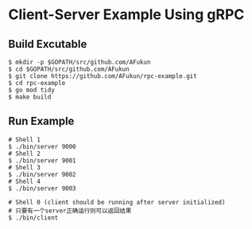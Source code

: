 # Client-Server Example Using gRPC

## Build Excutable

```shell
$ mkdir -p $GOPATH/src/github.com/AFukun
$ cd $GOPATH/src/github.com/AFukun
$ git clone https://github.com/AFukun/rpc-example.git
$ cd rpc-example
$ go mod tidy
$ make build
```

## Run Example

```shell
# Shell 1 
$ ./bin/server 9000
# Shell 2
$ ./bin/server 9001
# Shell 3
$ ./bin/server 9002
# Shell 4
$ ./bin/server 9003

# Shell 0 (client should be running after server initialized)
# 只要有一个server正确运行则可以返回结果
$ ./bin/client
```

